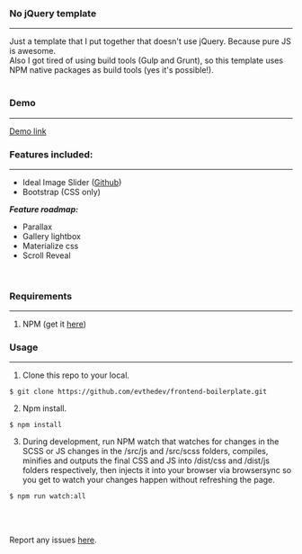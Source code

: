 ### **No jQuery template**
<hr>

Just a template that I put together that doesn't use jQuery. Because pure JS is awesome.<br/>
Also I got tired of using build tools (Gulp and Grunt), so this template uses NPM native packages as build tools (yes it's possible!).<br/><br/>

### **Demo**
<hr>

<a href="http://dev-stage.net/no-jquery-template-cpanel/index-bootstrap.html" target="_blank">Demo link</a><br/>

### **Features included:**
<hr>

<ul>
<li>Ideal Image Slider (<a href="https://github.com/Codeinwp/Ideal-Image-Slider-JS" target="_blank">Github</a>)</li>
<li>Bootstrap (CSS only)</li>
</ul>

_**Feature roadmap:**_
<ul>
<li>Parallax</li>
<li>Gallery lightbox</li>
<li>Materialize css</li>
<li>Scroll Reveal</li>
</ul><br/>

### **Requirements**
<hr>

1. NPM (get it <a href="https://github.com/npm/npm" target="_blank">here</a>)<br/>

### **Usage**
<hr>

1. Clone this repo to your local.
<pre><code>$ git clone https://github.com/evthedev/frontend-boilerplate.git</code></pre>

2. Npm install.
<pre><code>$ npm install</code></pre>

3. During development, run NPM watch that watches for changes in the SCSS or JS changes in the /src/js and /src/scss folders, compiles, minifies and outputs the final CSS and JS into /dist/css and /dist/js folders respectively, then injects it into your browser via browsersync so you get to watch your changes happen without refreshing the page.
<pre><code>$ npm run watch:all</code></pre>
<br/><br/>

Report any issues <a href="https://gitlab.com/evthedev/no-jquery-template/issues">here</a>.<br/><br/>
